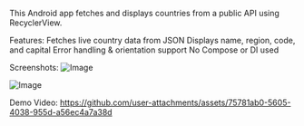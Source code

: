 This Android app fetches and displays countries from a public API using RecyclerView.

Features:
Fetches live country data from JSON
Displays name, region, code, and capital
Error handling & orientation support
No Compose or DI used

Screenshots:
![Image](https://github.com/user-attachments/assets/84a1c62f-8a96-4653-bbe1-c6e8afcae8a5)

![Image](https://github.com/user-attachments/assets/2b7ba3bd-87f9-4abc-83ee-9b0740a6c250)

Demo Video:
https://github.com/user-attachments/assets/75781ab0-5605-4038-955d-a56ec4a7a38d
